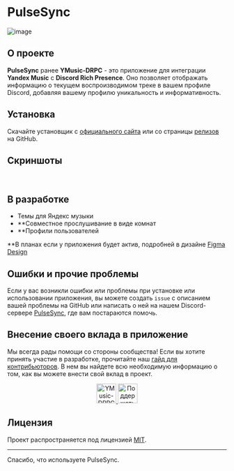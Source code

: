 # PulseSync

![image](https://github.com/PulseSync-Official/YMusic-DRPC/assets/44835662/e05402ff-d1b4-451b-9a1e-704be7a5baac)

## О проекте

**PulseSync** ранее **YMusic-DRPC** - это приложение для интеграции **Yandex Music** с **Discord Rich Presence**. Оно позволяет отображать информацию о текущем воспроизводимом треке в вашем профиле Discord, добавляя вашему профилю уникальность и информативность.

## Установка

Скачайте установщик с [официального сайта](#) или со страницы [релизов](#) на GitHub.

## Скриншоты

<p align="center">
     <img alt="" src="https://github.com/PulseSync-Official/YMusic-DRPC/assets/44835662/9305e6f8-3bc8-424b-b9e4-43304a7a7a8f">
     <img alt="" src="https://github.com/PulseSync-Official/YMusic-DRPC/assets/44835662/01a65f73-7835-4541-aa69-260dd08ad8e8">
     <img alt="" src="https://github.com/PulseSync-Official/YMusic-DRPC/assets/44835662/fdf8b9d4-6dcb-4776-978d-701533bfd5de">
</p>


## В разработке
- Темы для Яндекс музыки
- **Совместное прослушивание в виде комнат
- **Профили пользователей

**В планах если у приложения будет актив, подробней в дизайне [Figma Design](https://www.figma.com/design/81dDkj0Wik1noNiBrZrbh1/pulsesync.dev?node-id=0%3A5&t=La6PjOZTNtmM1eNP-1)

## Ошибки и прочие проблемы

Если у вас возникли ошибки или проблемы при установке или использовании приложения, вы можете создать `issue` с описанием вашей проблемы на GitHub или написать о ней на нашем Discord-сервере [PulseSync](https://discord.gg/qy42uGTzRy), где вам постараются помочь.

## Внесение своего вклада в приложение

Мы всегда рады помощи со стороны сообщества! Если вы хотите принять участие в разработке, прочитайте наш [гайд для контрибьюторов](https://github.com/PulseSync-Official/YMusic-DRPC/blob/patcher/CONTRIBUTING.md). В нем вы найдете всю необходимую информацию о том, как вы можете внести свой вклад в проект.

<p align="center">
   <a href="https://boosty.to/evt">
      <img height="45" alt="YMusic-DRPC приглашение" src="https://github.com/PulseSync-Official/YMusic-DRPC/assets/44835662/b3732e94-cd11-4a11-bce3-3cf0d2c479af">
   </a>
   <a href="https://discord.gg/qy42uGTzRy">
      <img height="45" alt="Поддержать на Boosty" src="https://github.com/PulseSync-Official/YMusic-DRPC/assets/44835662/2675c886-c609-47d0-804d-1f8504b8ba9c">
   </a>
</p>

## Лицензия

Проект распространяется под лицензией [MIT](https://github.com/PulseSync-Official/YMusic-DRPC/blob/patcher/LICENSE).

---

Спасибо, что используете PulseSync.
